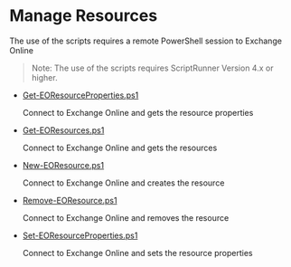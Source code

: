 # Manage Resources
The use of the scripts requires a remote PowerShell session to Exchange Online
> Note: The use of the scripts requires ScriptRunner Version 4.x or higher.

+ [Get-EOResourceProperties.ps1](./Get-EOResourceProperties.ps1)

	Connect to Exchange Online and gets the resource properties

+ [Get-EOResources.ps1](./Get-EOResources.ps1)

	Connect to Exchange Online and gets the resources

+ [New-EOResource.ps1](./New-EOResource.ps1)

	Connect to Exchange Online and creates the resource

+ [Remove-EOResource.ps1](./Remove-EOResource.ps1)

	Connect to Exchange Online and removes the resource

+ [Set-EOResourceProperties.ps1](./Set-EOResourceProperties.ps1)

	 Connect to Exchange Online and sets the resource properties